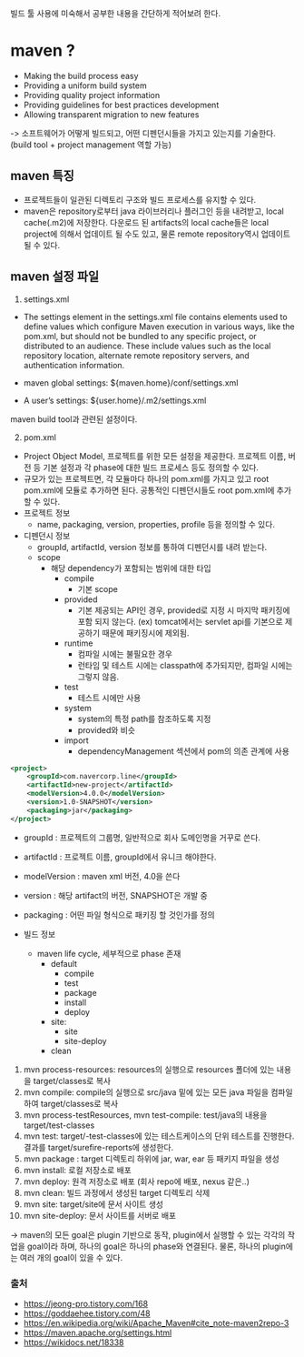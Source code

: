 빌드 툴 사용에 미숙해서 공부한 내용을 간단하게 적어보려 한다.

# maven ?
 - Making the build process easy
 - Providing a uniform build system
 - Providing quality project information
 - Providing guidelines for best practices development
 - Allowing transparent migration to new features

 -> 소프트웨어가 어떻게 빌드되고, 어떤 디펜던시들을 가지고 있는지를 기술한다. (build tool + project management 역할 가능)

 ## maven 특징
 - 프로젝트들이 일관된 디렉토리 구조와 빌드 프로세스를 유지할 수 있다.
 - maven은 repository로부터 java 라이브러리나 플러그인 등을 내려받고, local cache(.m2)에 저장한다. 다운로드 된 artifacts의 local cache들은 local project에
 의해서 업데이트 될 수도 있고, 물론 remote repository역시 업데이트 될 수 있다.

 ## maven 설정 파일
 1. settings.xml
 - The settings element in the settings.xml file contains elements used to define values which configure Maven execution in various ways,
 like the pom.xml, but should not be bundled to any specific project, or distributed to an audience.
 These include values such as the local repository location, alternate remote repository servers, and authentication information.

- maven global settings: ${maven.home}/conf/settings.xml
- A user’s settings: ${user.home}/.m2/settings.xml

maven build tool과 관련된 설정이다.

 2. pom.xml
 - Project Object Model, 프로젝트를 위한 모든 설정을 제공한다. 프로젝트 이름, 버전 등 기본 설정과 각 phase에 대한 빌드 프로세스 등도 정의할 수 있다. 
 - 규모가 있는 프로젝트면, 각 모듈마다 하나의 pom.xml를 가지고 있고 root pom.xml에 모듈로 추가하면 된다. 공통적인 디펜던시들도 root pom.xml에 추가할 수 있다.
  - 프로젝트 정보
	  - name, packaging, version, properties, profile 등을 정의할 수 있다.
  - 디펜던시 정보
	  -  groupId, artifactId, version 정보를 통하여 디펜던시를 내려 받는다.
	  -  scope 
		  - 해당 dependency가 포함되는 범위에 대한 타입  
			  - compile
				  - 기본 scope
			  - provided
				  - 기본 제공되는 API인 경우, provided로 지정 시 마지막 패키징에 포함 되지 않는다. (ex) tomcat에서는 servlet api를 기본으로 제공하기 때문에 패키징시에 제외됨.
			  - runtime
				  - 컴파일 시에는 불필요한 경우
				  - 런타임 및 테스트 시에는 classpath에 추가되지만, 컴파일 시에는 그렇지 않음.
			  - test
				  - 테스트 시에만 사용
			  - system
				  - system의 특정 path를 참조하도록 지정
				  - provided와 비슷
			  - import
				  - dependencyManagement 섹션에서 pom의 의존 관계에 사용
 
```xml
<project>
    <groupId>com.navercorp.line</groupId>
    <artifactId>new-project</artifactId>
    <modelVersion>4.0.0</modelVersion>
    <version>1.0-SNAPSHOT</version>
    <packaging>jar</packaging>
</project>
```
* groupId : 프로젝트의 그룹명, 일반적으로 회사 도메인명을 거꾸로 쓴다.
* artifactId : 프로젝트 이름, groupId에서 유니크 해야한다.
* modelVersion : maven xml 버전, 4.0을 쓴다
* version : 해당 artifact의 버전, SNAPSHOT은 개발 중
* packaging : 어떤 파일 형식으로 패키징 할 것인가를 정의

* 빌드 정보
	* maven life cycle, 세부적으로 phase 존재
		* default
			* compile
			* test
			* package
			* install
			* deploy
		* site: 
			* site
			* site-deploy
		* clean

1. mvn process-resources: resources의 실행으로 resources 폴더에 있는 내용을 target/classes로 복사
2. mvn compile: compile의 실행으로 src/java 밑에 있는 모든 java 파일을 컴파일 하여 target/classes로 복사
3. mvn process-testResources, mvn test-compile: test/java의 내용을 target/test-classes
4. mvn test: target/-test-classes에 있는 테스트케이스의 단위 테스트를 진행한다. 결과를 target/surefire-reports에 생성한다.
5. mvn package : target 디렉토리 하위에 jar, war, ear 등 패키지 파일을 생성
6. mvn install: 로컬 저장소로 배포
7. mvn deploy: 원격 저장소로 배포 (회사 repo에 배포, nexus 같은..)
8. mvn clean: 빌드 과정에서 생성된 target 디렉토리 삭제
9. mvn site: target/site에 문서 사이트 생성
10. mvn site-deploy: 문서 사이트를 서버로 배포  

-> maven의 모든 goal은 plugin 기반으로 동작, plugin에서 실행할 수 있는 각각의 작업을 goal이라 하며, 하나의 goal은 하나의 phase와 연결된다. 물론, 하나의 plugin에는 여러 개의 goal이 있을 수 있다.




### 출처
- https://jeong-pro.tistory.com/168
- https://goddaehee.tistory.com/48
- https://en.wikipedia.org/wiki/Apache_Maven#cite_note-maven2repo-3
- https://maven.apache.org/settings.html
- https://wikidocs.net/18338
